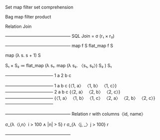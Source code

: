 
Set
   map
   filter
   set comprehension

Bag
   map
   filter
   product

Relation
   Join
   
———————————————
SQL Join = σ (r₁ × r₂)


———————————————
map f S
flat_map f S

map (λ s. s + 1) S


S₁ × S₂ ≔
flat_map (λ s₁.  map (λ s₂. 〈s₁, s₂〉) S₂    ) S₁

———————————
1                   a
2                   b
                     c

———————————
1                   a
                     b
                     c
{〈1, a〉
 〈1, b〉
 〈1, c〉}
———————————
2                   a
                     b
                     c
{〈2, a〉
 〈2, b〉
 〈2, c〉}
———————————
{〈1, a〉
 〈1, b〉
 〈1, c〉
 〈2, a〉
 〈2, b〉
 〈2, c〉}
———————————

———————————————
Relation r with columns〈id, name〉

σ_{λ〈i,n〉i > 100 ∧ |n| > 5} r
σ_{λ〈j, _〉j > 100} r

———————————————


